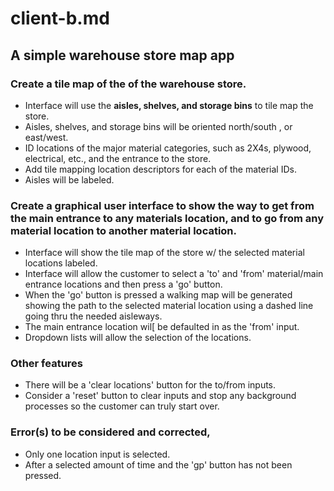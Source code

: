 # client-b.md

## A simple warehouse store map app

### Create a tile map of the of the warehouse store.
- Interface will use the **aisles, shelves, and storage bins** to tile map the store.
- Aisles, shelves, and storage bins will be oriented north/south , or east/west.
- ID locations of the major material categories, such as 2X4s, plywood, electrical, etc., and the entrance to the store.
- Add tile mapping location descriptors for each of the material IDs.
- Aisles will be labeled. 

### Create a graphical user interface to show the way to get from the main entrance to any materials location, and to go from any material location to another material location.
- Interface will show the tile map of the store w/ the selected material locations labeled.
- Interface will allow the customer to  select a 'to' and 'from' material/main entrance locations and then press a 'go' button.
- When the 'go' button is pressed a walking map will be generated showing the path to the selected material location using a dashed line going thru the needed aisleways.
- The main entrance location wil[ be defaulted in as the 'from' input.
- Dropdown lists will allow the selection of the locations.

### Other features
- There will be a 'clear locations' button for the to/from inputs.
- Consider a 'reset' button to clear inputs and stop any background processes so the customer can truly start over.

### Error(s) to be considered and corrected,
- Only one location input is selected. 
- After a selected amount of time and the 'gp' button has not been pressed.
